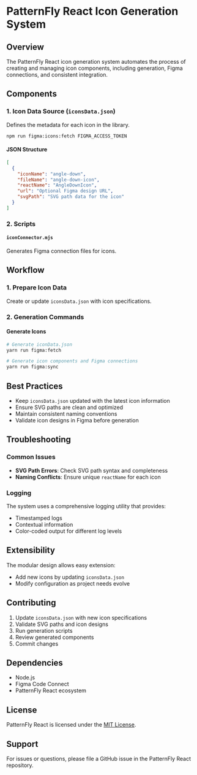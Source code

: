 # PatternFly React Icon Generation System

## Overview

The PatternFly React icon generation system automates the process of creating and managing icon components, including generation, Figma connections, and consistent integration.

## Components

### 1. Icon Data Source (`iconsData.json`)
Defines the metadata for each icon in the library.

```npm run figma:icons:fetch FIGMA_ACCESS_TOKEN```

#### JSON Structure
```json
[
  {
    "iconName": "angle-down",
    "fileName": "angle-down-icon",
    "reactName": "AngleDownIcon",
    "url": "Optional Figma design URL",
    "svgPath": "SVG path data for the icon"
  }
]
```

### 2. Scripts

#### `iconConnector.mjs`
Generates Figma connection files for icons.

## Workflow

### 1. Prepare Icon Data
Create or update `iconsData.json` with icon specifications.

### 2. Generation Commands

#### Generate Icons
```bash
# Generate iconData.json
yarn run figma:fetch

# Generate icon components and Figma connections
yarn run figma:sync
```

## Best Practices

- Keep `iconsData.json` updated with the latest icon information
- Ensure SVG paths are clean and optimized
- Maintain consistent naming conventions
- Validate icon designs in Figma before generation

## Troubleshooting

### Common Issues
- **SVG Path Errors**: Check SVG path syntax and completeness
- **Naming Conflicts**: Ensure unique `reactName` for each icon

### Logging
The system uses a comprehensive logging utility that provides:
- Timestamped logs
- Contextual information
- Color-coded output for different log levels

## Extensibility

The modular design allows easy extension:
- Add new icons by updating `iconsData.json`
- Modify configuration as project needs evolve

## Contributing

1. Update `iconsData.json` with new icon specifications
2. Validate SVG paths and icon designs
3. Run generation scripts
4. Review generated components
5. Commit changes

## Dependencies

- Node.js
- Figma Code Connect
- PatternFly React ecosystem

## License

PatternFly React is licensed under the [MIT License](https://github.com/patternfly/patternfly-react/tree/main/LICENSE).

## Support

For issues or questions, please file a GitHub issue in the PatternFly React repository.
